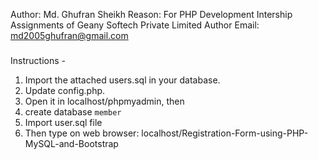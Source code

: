 Author: Md. Ghufran Sheikh
Reason: For PHP Development Intership Assignments of Geany Softech Private Limited
Author Email: md2005ghufran@gmail.com 


#####

Instructions -

1. Import the attached users.sql in your database.
2. Update config.php.
3. Open it in localhost/phpmyadmin, then
4. create database `member`
5. Import user.sql file
6. Then type on web browser: 
localhost/Registration-Form-using-PHP-MySQL-and-Bootstrap
